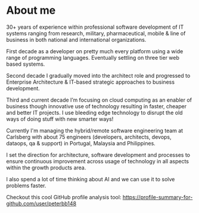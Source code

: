 # About me

30+ years of experience within professional software development of IT systems ranging from research, military, pharmaceutical, mobile & line of business in both national and international organizations.

First decade as a developer on pretty much every platform using a wide range of programming languages. Eventually settling on three tier web based systems.

Second decade I gradually moved into the architect role and progressed to Enterprise Architecture & IT-based strategic approaches to business development.

Third and current decade I’m focusing on cloud computing as an enabler of business though innovative use of technology resulting in faster, cheaper and better IT projects. I use bleeding edge technology to disrupt the old ways of doing stuff with new smarter ways!

Currently I'm managing the hybrid/remote software engineering team at Carlsberg with about 75 engineers (developers, architects, devops, dataops, qa & support) in Portugal, Malaysia and Philippines.

I set the direction for architecture, software development and processes to ensure continuous improvement across usage of technology in all aspects within the growth products area.

I also spend a lot of time thinking about AI and we can use it to solve problems faster.

Checkout this cool GitHub profile analysis tool: https://profile-summary-for-github.com/user/peterbb148

<!--
**peterbb148/peterbb148** is a ✨ _special_ ✨ repository because its `README.md` (this file) appears on your GitHub profile.

Here are some ideas to get you started:

- 🔭 I’m currently working on ...
- 🌱 I’m currently learning ...
- 👯 I’m looking to collaborate on ...
- 🤔 I’m looking for help with ...
- 💬 Ask me about ...
- 📫 How to reach me: ...
- 😄 Pronouns: ...
- ⚡ Fun fact: ...
-->
